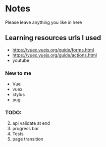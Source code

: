 # Notes

Please leave anything you like in here

## Learning resources urls I used
- <https://vuex.vuejs.org/guide/forms.html>
- <https://vuex.vuejs.org/guide/actions.html>
- youtube

### New to me

- Vue
- vuex
- stylus
- pug


### TODO:

2. api validate at end
3. progress bar
4. Tests
5. page transition
